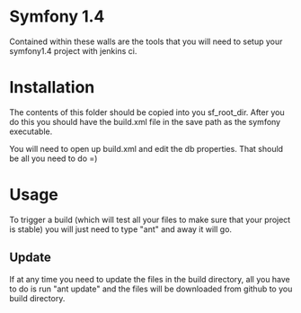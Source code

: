 Symfony 1.4
===========

Contained within these walls are the tools that you will need to setup
your symfony1.4 project with jenkins ci.

Installation
============

The contents of this folder should be copied into you sf_root_dir. After
you do this you should have the build.xml file in the save path as the
symfony executable.

You will need to open up build.xml and edit the db properties. That
should be all you need to do =)

Usage
=====

To trigger a build (which will test all your files to make sure that
your project is stable) you will just need to type "ant" and away it
will go.

Update
------

If at any time you need to update the files in the build directory,
all you have to do is run "ant update" and the files will be downloaded
from github to you build directory.
